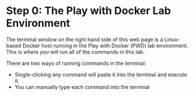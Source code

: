 # Step 0: The Play with Docker Lab Environment

The terminal window on the right hand side of this web page is a Linux-based Docker host running in the Play with Docker (PWD) lab environment. This is where you will run all of the commands in this lab.

There are two ways of running commands in the terminal:

- Single-clicking any command will paste it into the terminal and execute it
- You can manually type each command into the terminal
